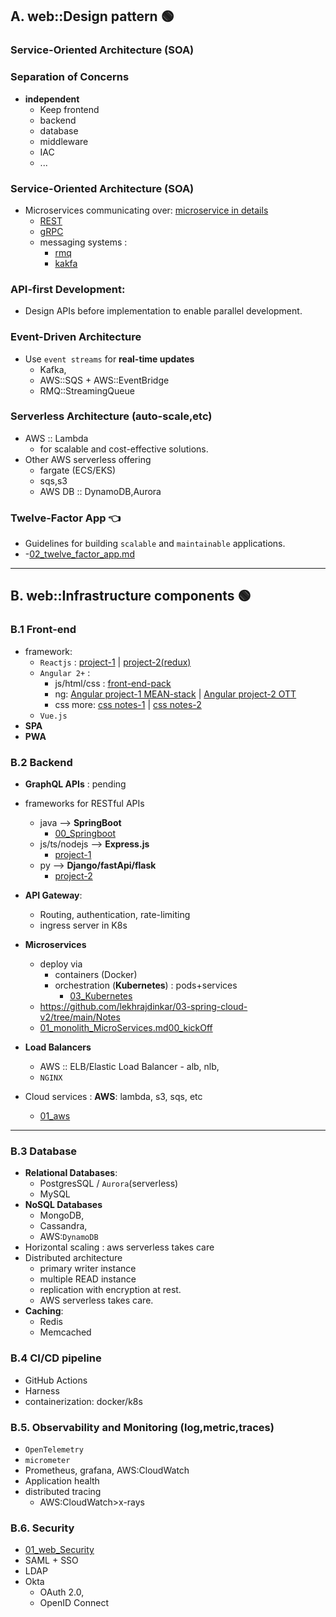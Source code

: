 ## A. web::Design pattern  🟢
### Service-Oriented Architecture (SOA)
### Separation of Concerns
- **independent**
   - Keep frontend 
   - backend
   - database
   - middleware
   - IAC
   - ...

### Service-Oriented Architecture (SOA)
- Microservices communicating over: [microservice in details](https://github.com/lekhrajdinkar/03-spring-cloud-v2/tree/main/Notes) 
  - [REST](../../00_Springboot/02_web/04_REST.md)
  - [gRPC](../../00_Springboot/02_web/08_gRPC%2Bwebflux.md)
  - messaging systems :
    - [rmq](../../06_messaging/rmq) 
    - [kakfa](../../06_messaging/kakfa)
  
### API-first Development:
- Design APIs before implementation to enable parallel development.

### Event-Driven Architecture
- Use `event streams` for **real-time updates** 
  - Kafka, 
  - AWS::SQS + AWS::EventBridge
  - RMQ::StreamingQueue

### Serverless Architecture (auto-scale,etc)
- AWS :: Lambda
  - for scalable and cost-effective solutions.
- Other AWS serverless offering 
  - fargate (ECS/EKS)
  - sqs,s3
  - AWS DB :: DynamoDB,Aurora

### Twelve-Factor App :point_left:
- Guidelines for building `scalable` and `maintainable` applications.
- -[02_twelve_factor_app.md](02_twelve_factor_app.md)

---
## B. web::Infrastructure components 🟢
### B.1 Front-end
- framework:
    - `Reactjs` : [project-1](https://github.com/lekhrajdinkar/01-Frontend-reactJs) | [project-2(redux)](https://github.com/lekhrajdinkar/01-Frontend-ReactJS-16-redux)
    - `Angular 2+` :
        - js/html/css : [front-end-pack](https://github.com/lekhrajdinkar/01-front-end-pack)
        - ng: [Angular project-1 MEAN-stack](https://github.com/lekhrajdinkar/01-Frontend-MEAN-stack) | [Angular project-2 OTT](https://github.com/lekhrajdinkar/99-project-01-OTT-ng)
        - css more: [css notes-1](https://github.com/lekhrajdinkar/Notes-HTML5-CSS3/tree/master/NOTES-CSS) | [css notes-2](https://github.com/lekhrajdinkar/Notes-HTML5-CSS3/tree/master/NOTES)
    - `Vue.js`
- **SPA**
- **PWA**

### B.2 Backend
- **GraphQL APIs** : pending
- frameworks for RESTful APIs
    - java --> **SpringBoot**
        - [00_Springboot](../../00_Springboot)
    - js/ts/nodejs --> **Express.js**
        - [project-1](https://github.com/lekhrajdinkar/02-Backend-API-NodeJS)
    - py --> **Django/fastApi/flask**
        - [project-2](https://github.com/lekhrajdinkar/02-Backend-Python)

- **API Gateway**:
    - Routing, authentication, rate-limiting
    - ingress server in K8s
- **Microservices**
    - deploy via
        - containers (Docker)
        - orchestration (**Kubernetes**) : pods+services
            - [03_Kubernetes](../../03_Kubernetes)
    - https://github.com/lekhrajdinkar/03-spring-cloud-v2/tree/main/Notes
    - [01_monolith_MicroServices.md](../../03_Kubernetes/00_kickOff/01_monolith_MicroServices.md)[00_kickOff](../../03_Kubernetes/00_kickOff)
- **Load Balancers**
    - AWS :: ELB/Elastic Load Balancer - alb, nlb,
    - `NGINX`
- Cloud services : **AWS**: lambda, s3, sqs, etc
    - [01_aws](../../01_aws)

---
###  B.3 Database
- **Relational Databases**:
    - PostgresSQL / `Aurora`(serverless)
    - MySQL
- **NoSQL Databases**
    - MongoDB,
    - Cassandra,
    - AWS:`DynamoDB`
- Horizontal scaling : aws serverless takes care
- Distributed architecture
    - primary writer instance
    - multiple READ instance
    - replication with encryption at rest.
    - AWS serverless takes care.
- **Caching**:
    - Redis
    - Memcached

### B.4 CI/CD pipeline
- GitHub Actions
- Harness
- containerization: docker/k8s

### B.5. Observability and Monitoring (log,metric,traces)
- `OpenTelemetry`
- `micrometer`
- Prometheus, grafana, AWS:CloudWatch
- Application health
- distributed tracing
    - AWS:CloudWatch>x-rays

### B.6. Security
- [01_web_Security](../01_web_Security)
- SAML + SSO
- LDAP
- Okta
    - OAuth 2.0,
    - OpenID Connect

